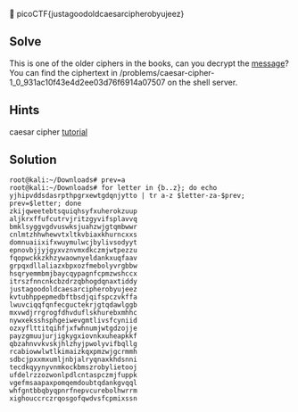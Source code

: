 :checkered_flag: picoCTF{justagoodoldcaesarcipherobyujeez}

## Solve
This is one of the older ciphers in the books, can you decrypt the [message](https://2018shell.picoctf.com/static/6b5626c0736d9090f5d98de74eec4543/ciphertext)? You can find the ciphertext in /problems/caesar-cipher-1_0_931ac10f43e4d2ee03d76f6914a07507 on the shell server.

## Hints
caesar cipher [tutorial](https://learncryptography.com/classical-encryption/caesar-cipher)

## Solution
```
root@kali:~/Downloads# prev=a
root@kali:~/Downloads# for letter in {b..z}; do echo yjhipvddsdasrpthpgrxewtgdqnjytto | tr a-z $letter-za-$prev; prev=$letter; done
zkijqweetebtsquiqhsyfxuherokzuup
aljkrxffufcutrvjritzgyvifsplavvq
bmklsyggvgdvuswksjuahzwjgtqmbwwr
cnlmtzhhwhewvtxltkvbiaxkhurncxxs
domnuaiixifxwuymulwcjbylivsodyyt
epnovbjjyjgyxvznvmxdkczmjwtpezzu
fqopwckkzkhzywaownyeldankxuqfaav
grpqxdllaliazxbpxozfmebolyvrgbbw
hsqryemmbmjbaycqypagnfcpmzwshccx
itrszfnncnkcbzdrzqbhogdqnaxtiddy
justagoodoldcaesarcipherobyujeez
kvtubhppepmedbftbsdjqifspczvkffa
lwuvciqqfqnfecguctekrjgtqdawlggb
mxvwdjrrgrogfdhvduflskhurebxmhhc
nywxeksshsphgeiwevgmtlivsfcyniid
ozxyflttitqihfjxfwhnumjwtgdzojje
payzgmuujurjigkygxiovnkxuheapkkf
qbzahnvvkvskjhlzhyjpwolyvifbqllg
rcabiowwlwtlkimaizkqxpmzwjgcrmmh
sdbcjpxxmxumljnbjalryqnaxkhdsnni
tecdkqyynyvnmkockbmszrobylietooj
ufdelrzzozwonlpdlcntaspczmjfuppk
vgefmsaapaxpomqemdoubtqdankgvqql
whfgntbbqbyqpnrfnepvcurebolhwrrm
xighouccrczrqosgofqwdvsfcpmixssn
```
